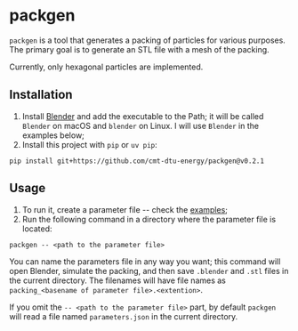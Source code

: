 # packgen

`packgen` is a tool that generates a packing of particles for various purposes. The primary goal is to generate an STL file with a mesh of the packing.

Currently, only hexagonal particles are implemented. 


## Installation

1. Install [Blender][blender] and add the executable to the Path; it will
be called `Blender` on macOS and `blender` on Linux. I will use `Blender` in the examples
below;
2. Install this project with `pip` or `uv pip`:

```shell
pip install git+https://github.com/cmt-dtu-energy/packgen@v0.2.1
```


## Usage

1. To run it, create a parameter file -- check the [examples](./examples/);
2. Run the following command in a directory where the 
parameter file is located:

```shell
packgen -- <path to the parameter file>
```

You can name the parameters file in any way you want; this command will open Blender,
simulate the packing, and then save `.blender` and `.stl` files in the current
directory. The filenames will have file names as `packing_<basename of parameter file>.<extention>`.

If you omit the `-- <path to the parameter file>` part, by default `packgen` will read
a file named `parameters.json` in the current directory.


[blender]: https://www.blender.org/
